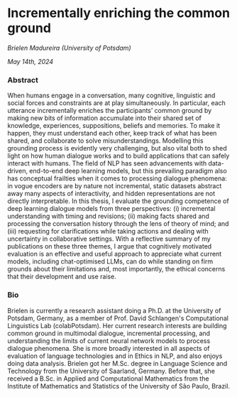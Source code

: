 # Incrementally enriching the common ground

*Brielen Madureira (University of Potsdam)*

*May  14th, 2024*

### Abstract

When humans engage in a conversation, many cognitive, linguistic and social forces and constraints are at play simultaneously. In particular, each utterance incrementally enriches the participants’ common ground by making new bits of information accumulate into their shared set of knowledge, experiences, suppositions, beliefs and memories. To make it happen, they must understand each other, keep track of what has been shared, and collaborate to solve misunderstandings. Modelling this grounding process is evidently very challenging, but also vital both to shed light on how human dialogue works and to build applications that can safely interact with humans. The field of NLP has seen advancements with data-driven, end-to-end deep learning models, but this prevailing paradigm also has conceptual frailties when it comes to processing dialogue phenomena: in vogue encoders are by nature not incremental, static datasets abstract away many aspects of interactivity, and hidden representations are not directly interpretable. In this thesis, I evaluate the grounding competence of deep learning dialogue models from three perspectives: (i) incremental understanding with timing and revisions; (ii) making facts shared and processing the conversation history through the lens of theory of mind; and (iii) requesting for clarifications while taking actions and dealing with uncertainty in collaborative settings. With a reflective summary of my publications on these three themes, I argue that cognitively motivated evaluation is an effective and useful approach to appreciate what current models, including chat-optimised LLMs, can do while standing on firm grounds about their limitations and, most importantly, the ethical concerns that their development and use raise.


### Bio

Brielen is currently a research assistant doing a Ph.D. at the University of Potsdam, Germany, as a member of Prof. David Schlangen's Computational Linguistics Lab (colabPotsdam). Her current research interests are building common ground in multimodal dialogue, incremental processing, and understanding the limits of current neural network models to process dialogue phenomena. She is more broadly interested in all aspects of evaluation of language technologies and in Ethics in NLP, and also enjoys doing data analysis. Brielen got her M.Sc. degree in Language Science and Technology from the University of Saarland, Germany. Before that, she received a B.Sc. in Applied and Computational Mathematics from the Institute of Mathematics and Statistics of the University of São Paulo, Brazil.
